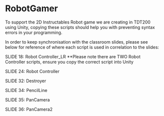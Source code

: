 # RobotGamer
To support the 2D Instructables Robot game we are creating in TDT200 using Unity, copying these scripts should help you with 
preventing syntax errors in your programming. 

In order to keep synchronisation with the classroom slides, please see below for reference of where each script is used in correlation
to the slides: 

SLIDE 18: 
Robot Controller_LR   **Please note there are TWO Robot Controller scripts, ensure you copy the correct script into Unity

SLIDE 24: 
Robot Controller

SLIDE 32: 
Destroyer

SLIDE 34: 
PencilLine

SLIDE 35: 
PanCamera

SLIDE 36: 
PanCamera2
